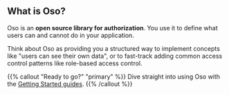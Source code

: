 ---
---
## What is Oso?

Oso is an **open source library for authorization**. You use it to define what
users can and cannot do in your application.

Think about Oso as providing you a structured way to implement concepts like
"users can see their own data", or to fast-track adding common access control
patterns like role-based access control.

{{% callout "Ready to go?" "primary" %}}
  Dive straight into using Oso with the [Getting Started
  guides](getting-started).
{{% /callout %}}
